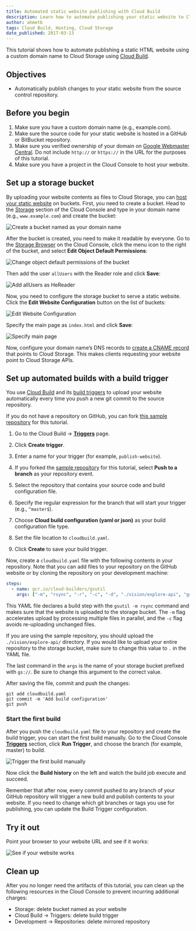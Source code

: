 ```yaml
---
title: Automated static website publishing with Cloud Build
description: Learn how to automate publishing your static website to Cloud Storage with Cloud Build.
author: ahmetb
tags: Cloud Build, Hosting, Cloud Storage
date_published: 2017-03-13
---
```


This tutorial shows how to automate publishing a static HTML website using a
custom domain name to Cloud Storage using [Cloud Build][gcb].

## Objectives

- Automatically publish changes to your static website from the source control
  repository.

## Before you begin

1. Make sure you have a custom domain name (e.g., example.com).
1. Make sure the source code for your static website is hosted in a GitHub or
   BitBucket repository.
1. Make sure you verified ownership of your domain on
   [Google Webmaster Central][gwc]. Do not include `http://` or `https://` in the URL for the
   purposes of this tutorial.
1. Make sure you have a project in the Cloud Console to
   host your website.

## Set up a storage bucket

By uploading your website contents as files to Cloud Storage, you can
[host your static website][gcs-hosting] on buckets. First, you need to create a
bucket. Head to the [Storage][p6n-storage] section of the Cloud Console and type
in your domain name (e.g., `www.example.com`) and create the bucket:

![Create a bucket named as your domain
name](https://storage.googleapis.com/gcp-community/tutorials/automated-publishing-cloud-build/create-bucket.png)

After the bucket is created, you need to make it readable by everyone. Go to the
[Storage Browser][p6n-storage] on the Cloud Console, click the menu icon
to the right of the bucket, and select **Edit Object Default Permissions**:

![Change object default permissions of the
bucket](https://storage.googleapis.com/gcp-community/tutorials/automated-publishing-cloud-build/change-defacl.png)

Then add the user `allUsers` with the Reader role and click **Save**:

![Add allUsers as
HeReader](https://storage.googleapis.com/gcp-community/tutorials/automated-publishing-cloud-build/add-allUsers.png)

Now, you need to configure the storage bucket to serve a static website. Click
the **Edit Website Configuration** button on the list of buckets:

![Edit Website
Configuration](https://storage.googleapis.com/gcp-community/tutorials/automated-publishing-cloud-build/configure-website-button.png)

Specify the main page as `index.html` and click **Save**:

![Specify main
page](https://storage.googleapis.com/gcp-community/tutorials/automated-publishing-cloud-build/configure-website.png)

Now, configure your domain name’s DNS records to
[create a CNAME record][gcs-hosting] that points to Cloud Storage. This makes clients
requesting your website point to Cloud Storage APIs.

## Set up automated builds with a build trigger

You use [Cloud Build][gcb] and its
[build triggers](https://cloud.google.com/cloud-build/docs/running-builds/create-manage-triggers) 
to upload your website automatically every time you push a new git commit to the source repository.

If you do not have a repository on GitHub, you can fork [this sample repository][sample-repo] for 
this tutorial.

1. Go to the Cloud Build &rarr; [**Triggers**][p6n-triggers] page.

2. Click **Create trigger**.

3. Enter a name for your trigger (for example, `publish-website`).

4. If you forked the [sample repository][sample-repo] for this tutorial,
   select **Push to a branch** as your repository event.

5. Select the repository that contains your source code and build
   configuration file.

6. Specify the regular expression for the branch that will start your trigger (e.g., `^master$`).

7. Choose **Cloud build configuration (yaml or json)** as your build configuration
   file type.

8. Set the file location to `cloudbuild.yaml`.

9. Click **Create** to save your build trigger.

Now, create a `cloudbuild.yaml` file with the following contents in your
repository. Note that you can add files to your repository on the GitHub website or
by cloning the repository on your development machine:

```yaml
steps:
  - name: gcr.io/cloud-builders/gsutil
    args: ["-m", "rsync", "-r", "-c", "-d", "./vision/explore-api", "gs://hello.alp.im"]
```

This YAML file declares a build step with the `gsutil -m rsync` command and
makes sure that the website is uploaded to the storage bucket. The `-m` flag
accelerates upload by processing multiple files in parallel, and the `-c` flag
avoids re-uploading unchanged files.

If you are using the sample repository, you should upload the
`./vision/explore-api/` directory. If you would like to upload your entire
repository to the storage bucket, make sure to change this value to `.` in the
YAML file.

The last command in the `args` is the name of your storage bucket prefixed with
`gs://`. Be sure to change this argument to the correct value.

After saving the file, commit and push the changes:

    git add cloudbuild.yaml
    git commit -m 'Add build configuration'
    git push

### Start the first build

After you push the `cloudbuild.yaml` file to your repository and create the build
trigger, you can start the first build manually. Go to the Cloud Console
[**Triggers**][p6n-triggers] section, click **Run Trigger**, and choose the branch
(for example, master) to build.

![Trigger the first build
manually](https://storage.googleapis.com/gcp-community/tutorials/automated-publishing-cloud-build/trigger-build.png)

Now click the **Build history** on the left and watch the build job execute and
succeed.

Remember that after now, every commit pushed to any branch of your GitHub
repository will trigger a new build and publish contents to your website. If you
need to change which git branches or tags you use for publishing, you can update
the Build Trigger configuration.

## Try it out

Point your browser to your website URL and see if it works:

![See if your website
works](https://storage.googleapis.com/gcp-community/tutorials/automated-publishing-cloud-build/browser.png)

## Clean up

After you no longer need the artifacts of this tutorial, you can clean up the
following resources in the Cloud Console to prevent incurring
additional charges:

- Storage: delete bucket named as your website
- Cloud Build &rarr; Triggers: delete build trigger
- Development &rarr; Repositories: delete mirrored repository

[gcb]: https://cloud.google.com/cloud-build/
[gwc]: https://www.google.com/webmasters/verification/
[gcs-hosting]: https://cloud.google.com/storage/docs/hosting-static-website
[p6n-storage]: https://console.cloud.google.com/storage/browser
[p6n-triggers]: https://console.cloud.google.com/gcr/triggers
[bt]: https://cloud.google.com/cloud-build/docs/creating-build-triggers
[sample-repo]: https://github.com/GoogleCloudPlatform/web-docs-samples
